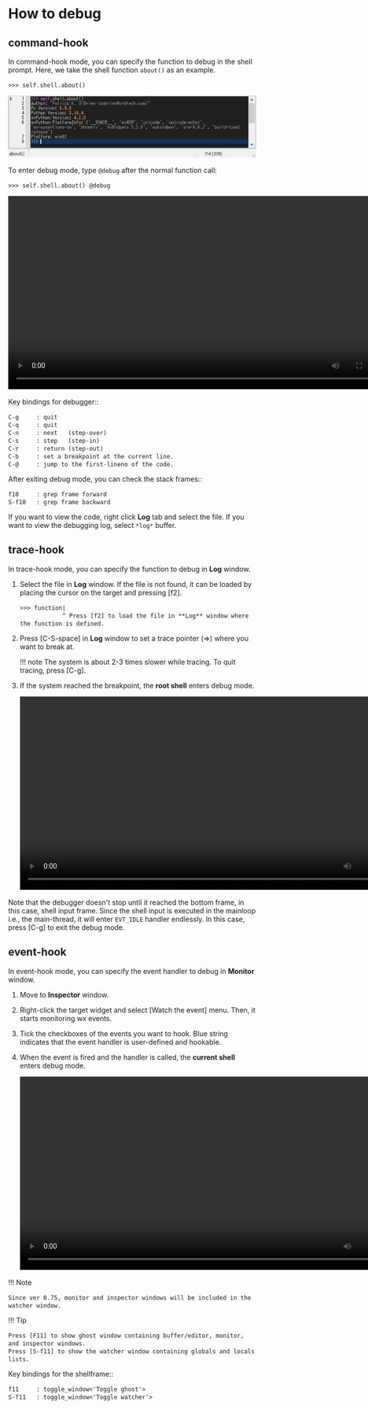 # How to debug

## command-hook

In command-hook mode, you can specify the function to debug in the shell prompt.
Here, we take the shell function ``about()`` as an example.

    >>> self.shell.about()

![image](_images/0-2a_debug_sample.png)

To enter debug mode, type ``@debug`` after the normal function call:

    >>> self.shell.about() @debug

<video width="786" controls src="./_static/0-2a_debug-command-hook.mp4">
</video>

Key bindings for debugger::

    C-g     : quit
    C-q     : quit
    C-n     : next   (step-over)
    C-s     : step   (step-in)
    C-r     : return (step-out)
    C-b     : set a breakpoint at the current line.
    C-@     : jump to the first-lineno of the code.

After exiting debug mode, you can check the stack frames::

    f10     : grep frame forward
    S-f10   : grep frame backward

If you want to view the code, right click **Log** tab and select the file.
If you want to view the debugging log, select ``*log*`` buffer.


## trace-hook

In trace-hook mode, you can specify the function to debug in **Log** window.

1.  Select the file in **Log** window.
    If the file is not found, it can be loaded by placing the cursor on the target and pressing [f2].
    ```
    >>> function|
                ^ Press [f2] to load the file in **Log** window where the function is defined.
    ```

2.  Press [C-S-space] in **Log** window to set a trace pointer (=>) where you want to break at.

    !!! note
        The system is about 2-3 times slower while tracing.
        To quit tracing, press [C-g].

3.  If the system reached the breakpoint, the **root shell** enters debug mode.

    <video width="786" controls src="./_static/0-2a_debug-trace-hook.mp4">
    </video>

Note that the debugger doesn't stop until it reached the bottom frame, in this case, shell input frame.
Since the shell input is executed in the mainloop i.e., the main-thread, it will enter ``EVT_IDLE`` handler endlessly. In this case, press [C-g] to exit the debug mode.


## event-hook

In event-hook mode, you can specify the event handler to debug in **Monitor** window.

1.  Move to **Inspector** window.

2.  Right-click the target widget and select [Watch the event] menu.
    Then, it starts monitoring wx events.

3.  Tick the checkboxes of the events you want to hook.
    Blue string indicates that the event handler is user-defined and hookable.

4.  When the event is fired and the handler is called, the **current shell** enters debug mode.

    <video width="786" controls src="./_static/0-2a_debug-event-hook.mp4">
    </video>

!!! Note

    Since ver 0.75, monitor and inspector windows will be included in the watcher window.

!!! Tip

    Press [F11] to show ghost window containing buffer/editor, monitor, and inspector windows.
    Press [S-f11] to show the watcher window containing globals and locals lists.

Key bindings for the shellframe::

    f11     : toggle_window<'Toggle ghost'>
    S-f11   : toggle_window<'Toggle watcher'>
